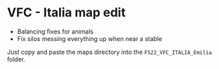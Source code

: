 # VFC - Italia map edit

* Balancing fixes for animals
* Fix silos messing everything up when near a stable

Just copy and paste the maps directory into the `FS22_VFC_ITALIA_Emilia` folder.